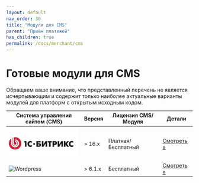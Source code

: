 ```yaml
---
layout: default
nav_order: 30
title: "Модули для CMS"
parent: "Приём платежей"
has_children: true
permalink: /docs/merchant/cms
---
```


# Готовые модули для CMS

Обращаем ваше внимание, что представленный перечень не является исчерпывающим и содержит только наиболее
актуальные варианты модулей для платформ с открытым исходным кодом.


| Система управления сайтом (CMS)                 | Версия | Лицензия CMS/Модуля   | Детали
| ----------------------------------------------- | -------| --------------------- | ---------------------------------
| ![1С Битрикс](/assets/images/cms/1s_bitrix.svg) | > 16.x | Платная/Бесплатный    | [Смотреть &raquo;](/docs/merchant/cms/1c-bitrix)
| ![Wordpress](/assets/images/cms/wodpress_logo.png) | > 6.1.x | Бесплатный    | [Смотреть &raquo;](/docs/merchant/cms/woocommerce)